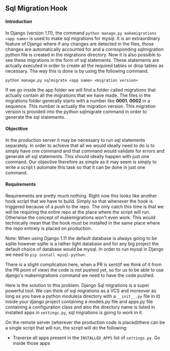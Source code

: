 ## Sql Migration Hook

#### Introduction

In Django (version 1.11), the command `python manage.py makemigrations <app name>` is used to make sql migrations for mysql. It is an extraordinary feature of Django where if any changes are detected in the files, those changes are automatically accounted for and a corresponding sqlmigration python file is created in the migrations directory. Now it is also possible to see these migrations in the form of sql statements. These statements are actually executed in order to create all the required tables or drop tables as necessary. The way this is done is by using the following command.

`python manage.py sqlmigrate <app name> <migration version>`

If we go inside the app folder we will find a folder called migrations that actually contain all the migrations that we have made. The files in the migrations folder generally starts with a number like **0001**, **0002** in a sequence. This number is actually the migration version. This migration version is provided into the python sqlmigrate command in order to generate the sql statements. 

#### Objecttive

In the production server it may be necessary to run sql statements separately. In order to achieve that all we would ideally need to do is to simply have one command and that command would validate for errors and generate all sql statements. This should ideally happen with just one command. Our objective therefore as simple as it may seem is simply to write a script t automate this task so that it can be done in just one command.

#### Requirements

Requirements are pretty much nothing. Right now this looks like another hook script that we have to build. Simply so that whenever the hook is triggered because of a push to the repo. The only catch this time is that we will be requiring the entire repo at the place where the script will run. Otherwise the concept of makemigrations won't even work. This would technically mean that the hook must be installed in the same place where the repo entirely is placed on production. 

Note: When using Django 1.11 the default database is always going to be sqlite however sqlite is a rather light database and for any big project the default choice of database would be mysql. In order to run mysql in Django we need to `pip install mysql-python`. 

There is a slight complication here, when a PR is sent(if we think of it from the PR point of view) the code is not pushed yet, so for us to be able to use django's makemigrations command we need to have the code pushed.

Here is the solution to this problem. Django Sql migrations is a super powerful tool. We can think of sql migrations as a VCS and moreover as long as you have a python module(a directory with a `__init__.py` file in it) inside your django project containing a models.py file and apps.py file containing a configuration class and also the directory name is listed in installed apps in `settings.py`, sql migrations is going to work in it. 

On the remote server (wherever the production code is placed)there can be a single script that will run, the script will do the following:

- Traverse all apps present in the `INSTALLED_APPS` list of `settings.py`. Go inside those apps 


